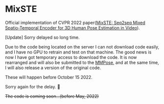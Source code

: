 # MixSTE
Official implementation of CVPR 2022 paper([MixSTE: Seq2seq Mixed Spatio-Temporal Encoder for 3D Human Pose Estimation in Video](https://arxiv.org/abs/2203.00859)).

[Update]
Sorry delayed so long time.

Due to the code being located on the server I can not download code easily, and I have no GPU to retrain and test on that machine. The good news is now I have got temporary access to download the code. It is now rearranged and will also be submitted to the [MMPose](https://github.com/open-mmlab/mmpose), and at the same time, I will also release a version of the original code.

These will happen before October 15 2022.

Sorry again for the delay. 🙏

~~The code is coming soon...(before May, 2022)~~

